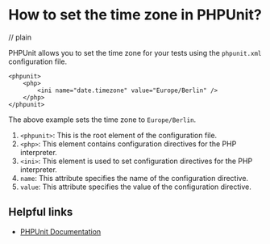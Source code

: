 # How to set the time zone in PHPUnit?
// plain

PHPUnit allows you to set the time zone for your tests using the `phpunit.xml` configuration file.

```
<phpunit>
    <php>
        <ini name="date.timezone" value="Europe/Berlin" />
    </php>
</phpunit>
```

The above example sets the time zone to `Europe/Berlin`.

1. `<phpunit>`: This is the root element of the configuration file.
2. `<php>`: This element contains configuration directives for the PHP interpreter.
3. `<ini>`: This element is used to set configuration directives for the PHP interpreter.
4. `name`: This attribute specifies the name of the configuration directive.
5. `value`: This attribute specifies the value of the configuration directive.

## Helpful links

- [PHPUnit Documentation](https://phpunit.readthedocs.io/en/latest/configuration.html#time-zone)